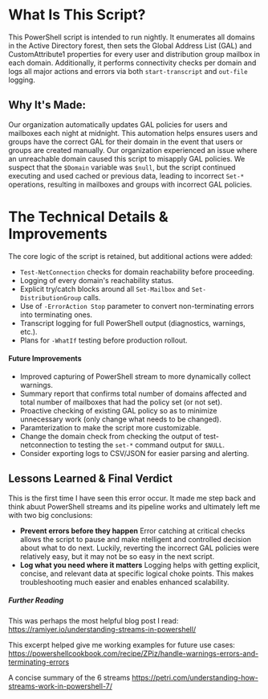 # What Is This Script?
This PowerShell script is intended to run nightly. It enumerates all domains in the Active Directory forest, then sets the Global Address List (GAL) and CustomAttribute1 properties for every user and distribution group mailbox in each domain.
Additionally, it performs connectivity checks per domain and logs all major actions and errors via both `start-transcript` and `out-file` logging.

## Why It's Made:
Our organization automatically updates GAL policies for users and mailboxes each night at midnight.  This automation helps ensures users and groups have the correct GAL for their domain in the event that users or groups are created manually. 
Our organization experienced an issue where an unreachable domain caused this script to misapply GAL policies. We suspect that the `$Domain` variable was `$null`, but the script continued executing and used cached or previous data, leading to incorrect `Set-*` operations, resulting in mailboxes and groups with incorrect GAL policies.

# The Technical Details & Improvements 
The core logic of the script is retained, but additional actions were added:
* `Test-NetConnection` checks for domain reachability before proceeding.
* Logging of every domain's reachability status.
* Explicit try/catch blocks around all `Set-Mailbox` and `Set-DistributionGroup` calls.
* Use of `-ErrorAction Stop` parameter to convert non-terminating errors into terminating ones.
* Transcript logging for full PowerShell output (diagnostics, warnings, etc.).
* Plans for `-WhatIf` testing before production rollout.

#### Future Improvements
* Improved capturing of PowerShell stream to more dynamically collect warnings.
* Summary report that confirms total number of domains affected and total number of mailboxes that had the policy set (or not set).
* Proactive checking of existing GAL policy so as to minimize unnecessary work (only change what needs to be changed).
* Paramterization to make the script more customizable.
* Change the domain check from checking the output of test-netconnection to testing the `set-*` command output for `$NULL`.
* Consider exporting logs to CSV/JSON for easier parsing and alerting.

## Lessons Learned & Final Verdict 
This is the first time I have seen this error occur.  It made me step back and think abuut PowerShell streams and its pipeline works and ultimately left me with two big conclusions:
* **Prevent errors before they happen** Error catching at critical checks allows the script to pause and make ntelligent and controlled decision about what to do next.  Luckily, reverting the incorrect GAL policies were relatively easy, but it may not be so easy in the next script. 
* **Log what you need where it matters** Logging helps with getting explicit, concise, and relevant data at specific logical choke points.  This makes troubleshooting much easier and enables enhanced scalability. 

##### Further Reading
This was perhaps the most helpful blog post I read:
https://ramiyer.io/understanding-streams-in-powershell/

This excerpt helped give me working examples for future use cases:
https://powershellcookbook.com/recipe/ZPiz/handle-warnings-errors-and-terminating-errors

A concise summary of the 6 streams
https://petri.com/understanding-how-streams-work-in-powershell-7/
